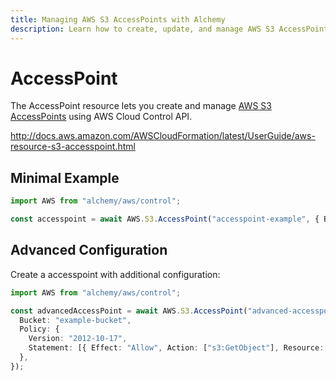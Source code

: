 ```yaml
---
title: Managing AWS S3 AccessPoints with Alchemy
description: Learn how to create, update, and manage AWS S3 AccessPoints using Alchemy Cloud Control.
---
```


# AccessPoint

The AccessPoint resource lets you create and manage [AWS S3 AccessPoints](https://docs.aws.amazon.com/s3/latest/userguide/) using AWS Cloud Control API.

http://docs.aws.amazon.com/AWSCloudFormation/latest/UserGuide/aws-resource-s3-accesspoint.html

## Minimal Example

```ts
import AWS from "alchemy/aws/control";

const accesspoint = await AWS.S3.AccessPoint("accesspoint-example", { Bucket: "example-bucket" });
```

## Advanced Configuration

Create a accesspoint with additional configuration:

```ts
import AWS from "alchemy/aws/control";

const advancedAccessPoint = await AWS.S3.AccessPoint("advanced-accesspoint", {
  Bucket: "example-bucket",
  Policy: {
    Version: "2012-10-17",
    Statement: [{ Effect: "Allow", Action: ["s3:GetObject"], Resource: "*" }],
  },
});
```

